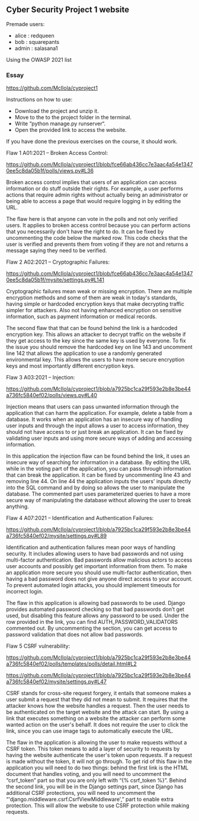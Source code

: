 ## Cyber Security Project 1 website
Premade users:
- alice : redqueen
- bob : squarepants
- admin : salasana1

Using the OWASP 2021 list

### Essay
https://github.com/McIlola/cyproject1 

Instructions on how to use: 
- Download the project and unzip it. 
- Move to the to the project folder in the terminal. 
- Write “python manage.py runserver“. 
- Open the provided link to access the website. 

If you have done the previous exercises on the course, it should work. 

Flaw 1 A01:2021 – Broken Access Control: 

https://github.com/McIlola/cyproject1/blob/fce66ab436cc7e3aac4a54e13470ee5c8da05b1f/polls/views.py#L36  

Broken access control implies that users of an application can access information or do stuff outside their rights. For example, a user performs actions that require admin rights without actually being an administrator or being able to access a page that would require logging in by editing the URL. 

The flaw here is that anyone can vote in the polls and not only verified users. It applies to broken access control because you can perform actions that you necessarily don't have the right to do. It can be fixed by uncommenting the code below the marked row. This code checks that the user is verified and prevents them from voting if they are not and returns a message saying they need to be verified. 

 

Flaw 2 A02:2021 – Cryptographic Failures: 

https://github.com/McIlola/cyproject1/blob/fce66ab436cc7e3aac4a54e13470ee5c8da05b1f/mysite/settings.py#L141  

Cryptographic failures mean weak or missing encryption. There are multiple encryption methods and some of them are weak in today's standards, having simple or hardcoded encryption keys that make decrypting traffic simpler for attackers. Also not having enhanced encryption on sensitive information, such as payment information or medical records. 

The second flaw that that can be found behind the link is a hardcoded encryption key. This allows an attacker to decrypt traffic on the website if they get access to the key since the same key is used by everyone. To fix the issue you should remove the hardcoded key on line 143 and uncomment line 142 that allows the application to use a randomly generated environmental key. This allows the users to have more secure encryption keys and most importantly different encryption keys. 

 

Flaw 3 A03:2021 – Injection: 

https://github.com/McIlola/cyproject1/blob/a7925bc1ca29f593e2b8e3be44a736fc5840ef02/polls/views.py#L40  

Injection means that users can pass unwanted information through the application that can harm the application. For example, delete a table from a database. It works when an application has an insecure way of handling user inputs and through the input allows a user to access information, they should not have access to or just break an application. It can be fixed by validating user inputs and using more secure ways of adding and accessing information. 

In this application the injection flaw can be found behind the link, it uses an insecure way of searching for information in a database. By editing the URL while in the voting part of the application, you can pass through information that can break the application. It can be fixed by uncommenting line 43 and removing line 44. On line 44 the application inputs the users' inputs directly into the SQL command and by doing so allows the user to manipulate the database. The commented part uses parameterized queries to have a more secure way of manipulating the database without allowing the user to break anything. 

Flaw 4 A07:2021 – Identification and Authentication Failures: 

https://github.com/McIlola/cyproject1/blob/a7925bc1ca29f593e2b8e3be44a736fc5840ef02/mysite/settings.py#L89  

Identification and authentication failures mean poor ways of handling security. It includes allowing users to have bad passwords and not using multi-factor authentication. Bad passwords allow malicious actors to access user accounts and possibly get important information from them. To make an application more secure you should use multi-factor authentication, then having a bad password does not give anyone direct access to your account. To prevent automated login attacks, you should implement timeouts for incorrect login. 

The flaw in this application is allowing bad passwords to be used. Django provides automated password checking so that bad passwords don’t get used, but disabling this feature allows any password to be used. Under the row provided in the link, you can find AUTH_PASSWORD_VALIDATORS commented out. By uncommenting the section, you can get access to password validation that does not allow bad passwords. 

Flaw 5 CSRF vulnerability: 

https://github.com/McIlola/cyproject1/blob/a7925bc1ca29f593e2b8e3be44a736fc5840ef02/polls/templates/polls/detail.html#L2  

https://github.com/McIlola/cyproject1/blob/a7925bc1ca29f593e2b8e3be44a736fc5840ef02/mysite/settings.py#L47  

CSRF stands for cross-site request forgery, it entails that someone makes a user submit a request that they did not mean to submit. It requires that the attacker knows how the website handles a request. Then the user needs to be authenticated on the target website and the attack can start. By using a link that executes something on a website the attacker can perform some wanted action on the user's behalf. It does not require the user to click the link, since you can use image tags to automatically execute the URL. 

The flaw in the application is allowing the user to make requests without a CSRF token. This token means to add a layer of security to requests by having the website authenticate the user's token upon requests. If a request is made without the token, it will not go through. To get rid of this flaw in the application you will need to do two things: behind the first link is the HTML document that handles voting, and you will need to uncomment the “csrf_token” part so that you are only left with “{% csrf_token %}”. Behind the second link, you will be in the Django settings part, since Django has additional CSRF protections, you will need to uncomment the “'django.middleware.csrf.CsrfViewMiddleware',” part to enable extra protection. This will allow the website to use CSRF protection while making requests. 
